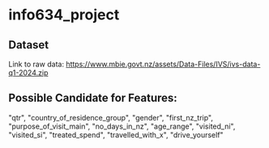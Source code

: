 # info634_project

## Dataset 
Link to raw data: https://www.mbie.govt.nz/assets/Data-Files/IVS/ivs-data-q1-2024.zip

## Possible Candidate for Features:
"qtr", "country_of_residence_group", "gender", "first_nz_trip", "purpose_of_visit_main", "no_days_in_nz", "age_range", "visited_ni", "visited_si", "treated_spend", "travelled_with_x", "drive_yourself"
